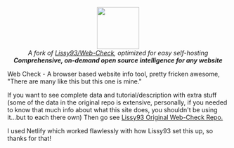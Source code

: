 <p align="center">
  <img src="https://i.ibb.co/q1gZN2p/web-check-logo.png" width="96" /><br />
  <i>A fork of <a href="https://github.com/lissy93/web-check">Lissy93/Web-Check</a>, optimized for easy self-hosting</i><br />
  <b><i>Comprehensive, on-demand open source intelligence for any website</i></b>
</p>

Web Check - A browser based website info tool, pretty fricken awesome, "There are many like this but this one is mine." 

If you want to see complete data and tutorial/description with extra stuff (some of the data in the original repo is extensive, personally, if you needed to know that much info about what this site does, you shouldn't be using it...but to each there own) Then go see 
<a href="https://github.com/Lissy93/web-check" target="_blank" rel="noopener noreferrer">Lissy93 Original Web-Check Repo.</a>

I used Netlify which worked flawlessly with how Lissy93 set this up, so thanks for that!